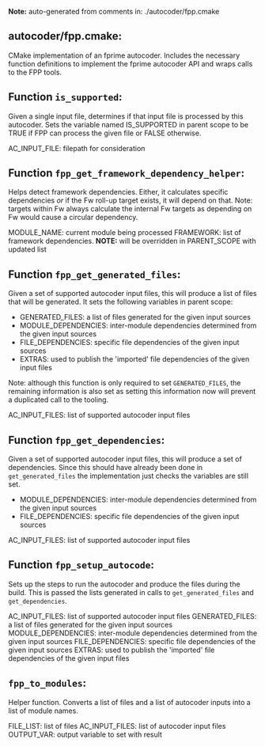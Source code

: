 **Note:** auto-generated from comments in: ./autocoder/fpp.cmake

## autocoder/fpp.cmake:

CMake implementation of an fprime autocoder. Includes the necessary function definitions to implement the fprime
autocoder API and wraps calls to the FPP tools.


## Function `is_supported`:

Given a single input file, determines if that input file is processed by this autocoder. Sets the variable named
IS_SUPPORTED in parent scope to be TRUE if FPP can process the given file or FALSE otherwise.

AC_INPUT_FILE: filepath for consideration


## Function `fpp_get_framework_dependency_helper`:

Helps detect framework dependencies. Either, it calculates specific dependencies *or* if the Fw roll-up target exists,
it will depend on that.  Note: targets within Fw always calculate the internal Fw targets as depending on Fw would
cause a circular dependency.

MODULE_NAME: current module being processed
FRAMEWORK: list of framework dependencies. **NOTE:** will be overridden in PARENT_SCOPE with updated list


## Function `fpp_get_generated_files`:

Given a set of supported autocoder input files, this will produce a list of files that will be generated. It sets the
following variables in parent scope:

- GENERATED_FILES: a list of files generated for the given input sources
- MODULE_DEPENDENCIES: inter-module dependencies determined from the given input sources
- FILE_DEPENDENCIES: specific file dependencies of the given input sources
- EXTRAS: used to publish the 'imported' file dependencies of the given input files

Note: although this function is only required to set `GENERATED_FILES`, the remaining information is also set as
setting this information now will prevent a duplicated call to the tooling.

AC_INPUT_FILES: list of supported autocoder input files


## Function `fpp_get_dependencies`:

Given a set of supported autocoder input files, this will produce a set of dependencies. Since this should have
already been done in `get_generated_files` the implementation just checks the variables are still set.

- MODULE_DEPENDENCIES: inter-module dependencies determined from the given input sources
- FILE_DEPENDENCIES: specific file dependencies of the given input sources

AC_INPUT_FILES: list of supported autocoder input files


## Function `fpp_setup_autocode`:

Sets up the steps to run the autocoder and produce the files during the build. This is passed the lists generated
in calls to `get_generated_files` and `get_dependencies`.

AC_INPUT_FILES: list of supported autocoder input files
GENERATED_FILES: a list of files generated for the given input sources
MODULE_DEPENDENCIES: inter-module dependencies determined from the given input sources
FILE_DEPENDENCIES: specific file dependencies of the given input sources
EXTRAS: used to publish the 'imported' file dependencies of the given input files


## `fpp_to_modules`:

Helper function. Converts a list of files and a list of autocoder inputs into a list of module names.

FILE_LIST: list of files
AC_INPUT_FILES: list of autocoder input files
OUTPUT_VAR: output variable to set with result


